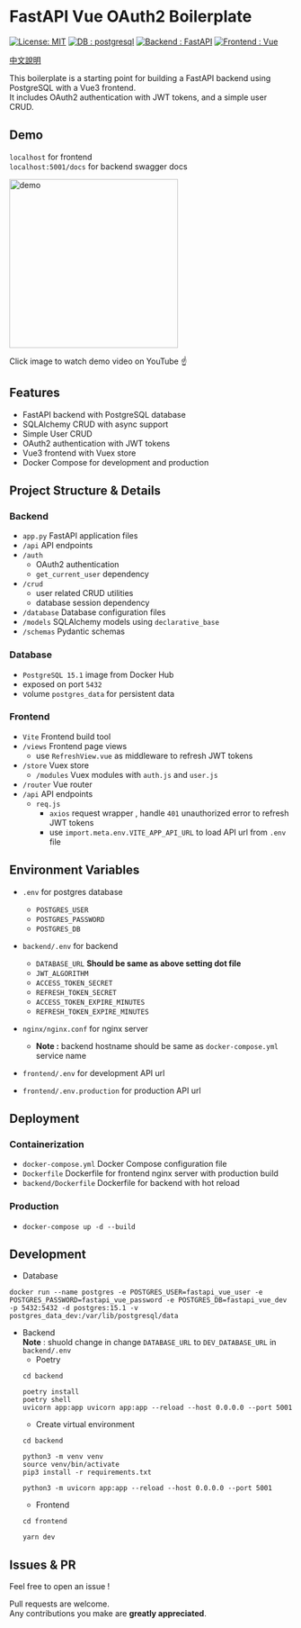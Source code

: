 # FastAPI Vue OAuth2 Boilerplate
[![License: MIT](https://img.shields.io/badge/License-MIT-yellow.svg)](https://opensource.org/licenses/MIT)
[![DB : postgresql](https://img.shields.io/badge/DB-postgresql-blue.svg)](https://www.postgresql.org/)
[![Backend : FastAPI](https://img.shields.io/badge/Backend-FastAPI-blue.svg)](https://fastapi.tiangolo.com/)
[![Frontend : Vue](https://img.shields.io/badge/Frontend-Vue-green.svg)](https://v3.vuejs.org/)

[中文說明](https://github.com/jason810496/FastAPI-Vue-OAuth2/blob/main/docs/README_zh.md)

This boilerplate is a starting point for building a FastAPI backend using PostgreSQL with a Vue3 frontend. <br>
It includes OAuth2 authentication with JWT tokens, and a simple user CRUD.

## Demo
`localhost` for frontend <br>
`localhost:5001/docs` for backend swagger docs

<a href="https://www.youtube.com/watch?v=EOnzjuOir7o&ab_channel=ZhuDev" target="_blank">
 <img src="https://raw.githubusercontent.com/jason810496/FastAPI-Vue-OAuth2/main/docs/demo.png" alt="demo" height="300" />
</a>

Click image to watch demo video on YouTube ☝️


## Features
- FastAPI backend with PostgreSQL database
- SQLAlchemy CRUD with async support
- Simple User CRUD
- OAuth2 authentication with JWT tokens
- Vue3 frontend with Vuex store
- Docker Compose for development and production

## Project Structure & Details
### Backend
- `app.py`  FastAPI application files
- `/api`  API endpoints
- `/auth`
    - OAuth2 authentication 
    - `get_current_user` dependency
- `/crud`
    - user related CRUD utilities
    - database session dependency
- `/database`  Database configuration files 
- `/models`  SQLAlchemy models using `declarative_base`
- `/schemas`  Pydantic schemas

### Database
- `PostgreSQL 15.1` image from Docker Hub
- exposed on port `5432`
- volume `postgres_data` for persistent data

### Frontend
- `Vite`  Frontend build tool
-  `/views`  Frontend page views
    - use `RefreshView.vue` as middleware to refresh JWT tokens
-  `/store`  Vuex store
    - `/modules` Vuex modules with `auth.js` and `user.js`
-  `/router`  Vue router
- `/api`  API endpoints
    - `req.js` 
        - `axios` request wrapper , handle `401` unauthorized error to refresh JWT tokens
        - use `import.meta.env.VITE_APP_API_URL` to load API url from `.env` file

## Environment Variables
- `.env`  for postgres database
    - `POSTGRES_USER`
    - `POSTGRES_PASSWORD`
    - `POSTGRES_DB`
- `backend/.env`  for backend
    - `DATABASE_URL`  **Should be same as above setting dot file**
    - `JWT_ALGORITHM`
    - `ACCESS_TOKEN_SECRET`
    - `REFRESH_TOKEN_SECRET`
    - `ACCESS_TOKEN_EXPIRE_MINUTES`
    - `REFRESH_TOKEN_EXPIRE_MINUTES`

- `nginx/nginx.conf`  for nginx server
    - **Note :** backend hostname should be same as `docker-compose.yml` service name
- `frontend/.env`  for development API url
- `frontend/.env.production`  for production API url
    

## Deployment

### Containerization
- `docker-compose.yml`  Docker Compose configuration file
- `Dockerfile`  Dockerfile for frontend nginx server with production build
- `backend/Dockerfile`  Dockerfile for backend with hot reload

### Production
- `docker-compose up -d --build`

## Development
- Database
```
docker run --name postgres -e POSTGRES_USER=fastapi_vue_user -e POSTGRES_PASSWORD=fastapi_vue_password -e POSTGRES_DB=fastapi_vue_dev -p 5432:5432 -d postgres:15.1 -v postgres_data_dev:/var/lib/postgresql/data
```
- Backend
    <br>
    **Note** : shuold change in change `DATABASE_URL` to `DEV_DATABASE_URL` in `backend/.env` <br>
    - Poetry
    ```
    cd backend

    poetry install
    poetry shell
    uvicorn app:app uvicorn app:app --reload --host 0.0.0.0 --port 5001
    ```
    - Create virtual environment
    ```
    cd backend

    python3 -m venv venv
    source venv/bin/activate
    pip3 install -r requirements.txt

    python3 -m uvicorn app:app --reload --host 0.0.0.0 --port 5001
    ```
    - Frontend
    ```
    cd frontend

    yarn dev
    ```

## Issues & PR
Feel free to open an issue !

Pull requests are welcome. <br>
Any contributions you make are **greatly appreciated**.

